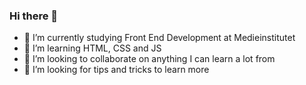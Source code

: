 ### Hi there 👋

<!--
**annkar73/annkar73** is a ✨ _special_ ✨ repository because its `README.md` (this file) appears on your GitHub profile.
-->


- 🔭 I’m currently studying Front End Development at Medieinstitutet
- 🌱 I’m learning HTML, CSS and JS
- 👯 I’m looking to collaborate on anything I can learn a lot from
- 🤔 I’m looking for tips and tricks to learn more


